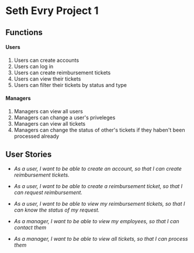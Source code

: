 # Seth Evry Project 1

## Functions
#### Users
1. Users can create accounts
2. Users can log in
3. Users can create reimbursement tickets
4. Users can view their tickets
5. Users can filter their tickets by status and type

#### Managers
1. Managers can view all users
2. Managers can change a user's priveleges
3. Managers can view all tickets
4. Managers can change the status of other's tickets if they haben't been processed already


## User Stories
* *As a user, I want to be able to create an account, so that I can create reimbursement tickets.*
* *As a user, I want to be able to create a reimbursement ticket, so that I can request reimbursement.*
* *As a user, I want to be able to view my reimbursement tickets, so that I can know the status of my request.*

* *As a manager, I want to be able to view my employees, so that I can contact them*
* *As a manager, I want to be able to view all tickets, so that I can process them*
